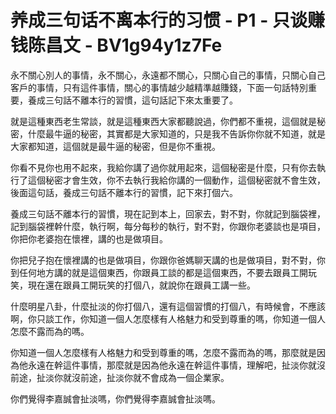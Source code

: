 # 养成三句话不离本行的习惯 - P1 - 只谈赚钱陈昌文 - BV1g94y1z7Fe

永不關心別人的事情，永不關心，永遠都不關心，只關心自己的事情，只關心自己客戶的事情，只有這件事情，關心的事情越少越精準越賺錢，下面一句話特別重要，養成三句話不離本行的習慣，這句話記下來太重要了。

就是這種東西老生常談，就是這種東西大家都聽說過，你們都不重視，這個就是秘密，什麼最牛逼的秘密，其實都是大家知道的，只是我不告訴你你就不知道，就是大家都知道，這個就是最牛逼的秘密，但是你不重視。

你看不見你也用不起來，我給你講了過你就用起來，這個秘密是什麼，只有你去執行了這個秘密才會生效，你不去執行我給你講的一個動作，這個秘密就不會生效，後面這句話，養成三句話不離本行的習慣，記下來打個六。

養成三句話不離本行的習慣，現在記到本上，回家去，對不對，你就記到腦袋裡，記到腦袋裡幹什麼，執行啊，每分每秒的執行，對不對，你跟你老婆談也是項目，你把你老婆抱在懷裡，講的也是做項目。

你把兒子抱在懷裡講的也是做項目，你跟你爸媽聊天講的也是做項目，對不對，你到任何地方講的就是這個東西，你跟員工談的都是這個東西，不要去跟員工開玩笑，現在還在跟員工開玩笑的打個八，就說你在跟員工講一些。

什麼明星八卦，什麼扯淡的你打個八，還有這個習慣的打個八，有時候會，不應該啊，你只談工作，你知道一個人怎麼樣有人格魅力和受到尊重的嗎，你知道一個人怎麼不露而為的嗎。

你知道一個人怎麼樣有人格魅力和受到尊重的嗎，怎麼不露而為的嗎，那麼就是因為他永遠在幹這件事情，那麼就是因為他永遠在幹這件事情，理解吧，扯淡你就沒前途，扯淡你就沒前途，扯淡你就不會成為一個企業家。

你們覺得李嘉誠會扯淡嗎，你們覺得李嘉誠會扯淡嗎。